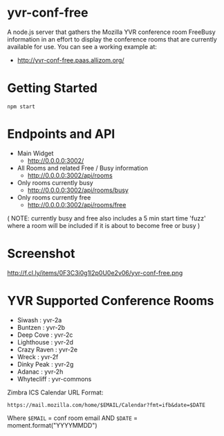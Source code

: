 yvr-conf-free
=============

A node.js server that gathers the Mozilla YVR conference room FreeBusy information in an effort to display the conference rooms that are currently available for use. You can see a working example at:

* http://yvr-conf-free.paas.allizom.org/

Getting Started
=============

    npm start

Endpoints and API
=============

* Main Widget
  * http://0.0.0.0:3002/
* All Rooms and related Free / Busy information
  * http://0.0.0.0:3002/api/rooms
* Only rooms currently busy
  * http://0.0.0.0:3002/api/rooms/busy
* Only rooms currently free
  * http://0.0.0.0:3002/api/rooms/free

( NOTE: currently busy and free also includes a 5 min start time 'fuzz' where a room will be included if it is about to become free or busy )

Screenshot
=============

http://f.cl.ly/items/0F3C3i0g1l2p0U0e2v06/yvr-conf-free.png

YVR Supported Conference Rooms
=============

* Siwash : yvr-2a
* Buntzen : yvr-2b
* Deep Cove : yvr-2c
* Lighthouse : yvr-2d
* Crazy Raven : yvr-2e
* Wreck : yvr-2f
* Dinky Peak : yvr-2g
* Adanac : yvr-2h
* Whytecliff : yvr-commons

Zimbra ICS Calendar URL Format:

    https://mail.mozilla.com/home/$EMAIL/Calendar?fmt=ifb&date=$DATE

Where `$EMAIL` = conf room email AND `$DATE` = moment.format("YYYYMMDD")
